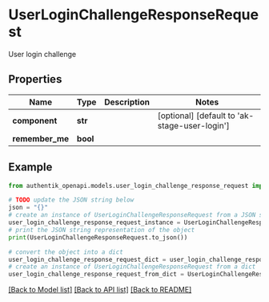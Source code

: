 # UserLoginChallengeResponseRequest

User login challenge

## Properties

Name | Type | Description | Notes
------------ | ------------- | ------------- | -------------
**component** | **str** |  | [optional] [default to 'ak-stage-user-login']
**remember_me** | **bool** |  | 

## Example

```python
from authentik_openapi.models.user_login_challenge_response_request import UserLoginChallengeResponseRequest

# TODO update the JSON string below
json = "{}"
# create an instance of UserLoginChallengeResponseRequest from a JSON string
user_login_challenge_response_request_instance = UserLoginChallengeResponseRequest.from_json(json)
# print the JSON string representation of the object
print(UserLoginChallengeResponseRequest.to_json())

# convert the object into a dict
user_login_challenge_response_request_dict = user_login_challenge_response_request_instance.to_dict()
# create an instance of UserLoginChallengeResponseRequest from a dict
user_login_challenge_response_request_from_dict = UserLoginChallengeResponseRequest.from_dict(user_login_challenge_response_request_dict)
```
[[Back to Model list]](../README.md#documentation-for-models) [[Back to API list]](../README.md#documentation-for-api-endpoints) [[Back to README]](../README.md)


